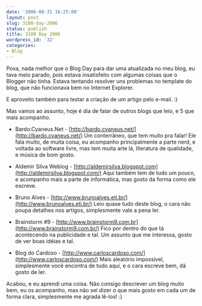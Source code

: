 ```yaml
---
date: '2006-08-31 16:25:00'
layout: post
slug: 3108-day-2006
status: publish
title: 3108 Day 2006
wordpress_id: '32'
categories:
- Blog
---
```


Poxa, nada melhor que o Blog Day para dar uma atualizada no meu blog, eu tava meio parado, pois estava insatisfeito com algumas coisas que o Blogger não tinha. Estava tentando resolver uns problemas no template do blog, que não funcionava bem no Internet Explorer.

E aproveito também para testar a criação de um artigo pelo e-mail. :)

Mas vamos ao assunto, hoje é dia de falar de outros blogs que leio, e 5 que mais acompanho.

* Bardo.Cyaneus.Net - [http://bardo.cyaneus.net/](http://bardo.cyaneus.net/)
Um conterrâneo, que tem muito pra falar! Ele fala muito, de muita coisa, eu acompanho principalmente a parte nerd, e voltada ao software livre, mas tem muita arte lá, literatura de qualidade, e música de bom
gosto.

* Aldemir Silva Weblog - [http://aldemirsilva.blogspot.com](http://aldemirsilva.blogspot.com/)
Aqui também tem de tudo um pouco, e acompanho mais a parte de informática, mas gosto da forma como ele escreve.

* Bruno Alves - [http://www.brunoalves.eti.br/](http://www.brunoalves.eti.br/)
Leio quase tudo deste blog, o cara não poupa detalhes nos artigos, simplesmente vale a pena ler.

* Brainstorm #9 - [http://www.brainstorm9.com.br](http://www.brainstorm9.com.br/)
Fico por dentro do que tá acontecendo na publicidade e tal. Um assunto que me interessa, gosto de ver boas idéias e tal.

* Blog do Cardoso - [http://www.carloscardoso.com/](http://www.carloscardoso.com/)
Mais aleatório impossível, simplesmente você encontra de tudo aqui, e o cara escreve bem, dá gosto de ler.

Acabou, e eu aprendi uma coisa. Não consigo descrever um blog muito bem, eu os acompanho, mas não sei dizer o que mais gosto em cada um de forma clara, simplesmente me agrada lê-los! :)
